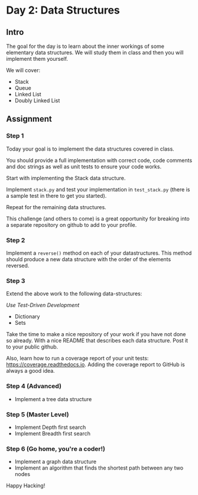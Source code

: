 Day 2: Data Structures
======================


## Intro

The goal for the day is to learn about the inner workings of some elementary data structures. We will study them in class and then you will implement them yourself.

We will cover:

- Stack
- Queue
- Linked List
- Doubly Linked List


## Assignment

### Step 1

Today your goal is to implement the data structures covered in class.

You should provide a full implementation with correct code, code comments and doc strings as well as unit tests to ensure your code works.

Start with implementing the Stack data structure.

Implement `stack.py` and test your implementation in `test_stack.py` (there is a sample test in there to get you started).

Repeat for the remaining data structures.

This challenge (and others to come) is a great opportunity for breaking into a separate repository on github to add to your profile.

### Step 2

Implement a `reverse()` method on each of your datastructures. This method should produce a new data structure with the order of the elements reversed.

### Step 3

Extend the above work to the following data-structures:

*Use Test-Driven Development*

- Dictionary
- Sets

Take the time to make a nice repository of your work if you have not done so already. With a nice README that describes each data structure. Post it to your public github.

Also, learn how to run a coverage report of your unit tests: https://coverage.readthedocs.io. Adding the coverage report to GitHub is always a good idea.

### Step 4 (Advanced)

- Implement a tree data structure

### Step 5 (Master Level)

- Implement Depth first search
- Implement Breadth first search

### Step 6 (Go home, you're a coder!)

- Implement a graph data structure
- Implement an algorithm that finds the shortest path between any two nodes

Happy Hacking!